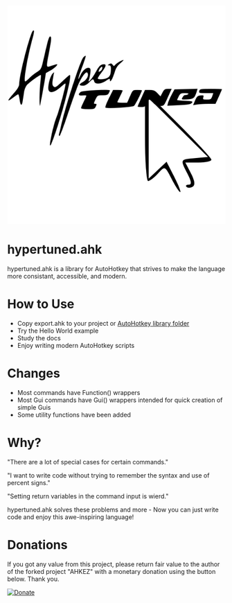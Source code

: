 <p align="center">
	<img alt="hypertuned.ahk logo" src="./docs/logo.svg">
</p>

# hypertuned.ahk

hypertuned.ahk is a library for AutoHotkey that strives to make the language more consistant, accessible, and modern.


# How to Use #

- Copy export.ahk to your project or [AutoHotkey library folder](https://www.autohotkey.com/docs/Functions.htm#lib)
- Try the Hello World example
- Study the docs
- Enjoy writing modern AutoHotkey scripts


# Changes #

- Most commands have Function() wrappers
- Most Gui commands have Gui() wrappers intended for quick creation of simple Guis
- Some utility functions have been added


# Why? #

"There are a lot of special cases for certain commands."

"I want to write code without trying to remember the syntax and use of percent signs."

"Setting return variables in the command input is wierd."

hypertuned.ahk solves these problems and more - Now you can just write code and enjoy this awe-inspiring language!


# Donations #

If you got any value from this project, please return fair value to the author of the forked project "AHKEZ" with a monetary donation using the button below. Thank you.

[![Donate](https://img.shields.io/badge/Buy_me_a_cup_of_Coffee-PayPal-red.svg)](https://www.paypal.me/JimDreherHome)
